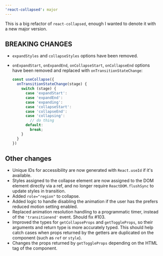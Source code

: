 ```yaml
---
'react-collapsed': major
---
```


This is a big refactor of `react-collapsed`, enough I wanted to denote it with a new major version.

## BREAKING CHANGES

- `expandStyles` and `collapseStyles` options have been removed.
- `onExpandStart`, `onExpandEnd`, `onCollapseStart`, `onCollapseEnd` options have been removed and replaced with `onTransitionStateChange`:

  ```typescript
  const useCollapse({
    onTransitionStateChange(stage) {
      switch (stage) {
        case 'expandStart':
        case 'expandEnd':
        case 'expanding':
        case 'collapseStart':
        case 'collapseEnd':
        case 'collapsing':
          // do thing
        default:
          break;
      }
    }
  })
  ```

## Other changes

- Unique IDs for accessibility are now generated with `React.useId` if it's available.
- Styles assigned to the collapse element are now assigned to the DOM element directly via a ref, and no longer require `ReactDOM.flushSync` to update styles in transition.
- Added `role="region"` to collapse.
- Added logic to handle disabling the animation if the user has the prefers reduced motion setting enabled.
- Replaced animation resolution handling to a programmatic timer, instead of the `'transitionend'` event. Should fix #103.
- Improved the types for `getCollapseProps` and `getToggleProps`, so their arguments and return type is more accurately typed. This should help catch cases when props returned by the getters are duplicated on the component (such as `ref` or `style`).
- Changes the props returned by `getToggleProps` depending on the HTML tag of the component.
